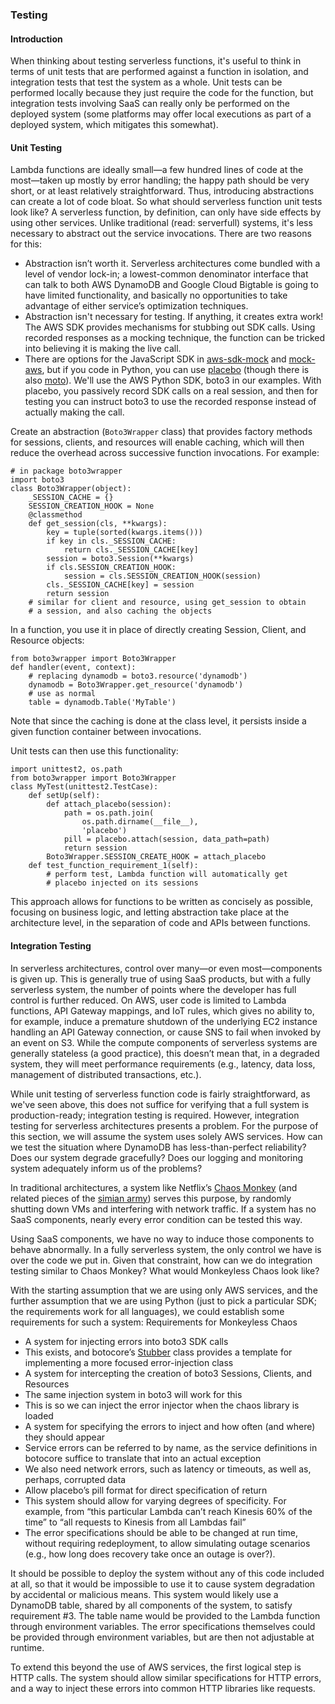 <!--
title: Testing
menuText: Testing
menuOrder: 12
description: Some best practices and strategies around testing serverless apps.
layout: Doc
publish: false
-->

### Testing

#### Introduction

When thinking about testing serverless functions, it's useful to think in terms of unit tests that are performed against a function in isolation, and integration tests that test the system as a whole.
Unit tests can be performed locally because they just require the code for the function, but integration tests involving SaaS can really only be performed on the deployed system (some platforms may offer local executions as part of a deployed system, which mitigates this somewhat).

#### Unit Testing

Lambda functions are ideally small—a few hundred lines of code at the most—taken up mostly by error handling; the happy path should be very short, or at least relatively straightforward. Thus, introducing abstractions can create a lot of code bloat. So what should serverless function unit tests look like? A serverless function, by definition, can only have side effects by using other services. Unlike traditional (read: serverfull) systems, it's less necessary to abstract out the service invocations. There are two reasons for this:

* Abstraction isn’t worth it. Serverless architectures come bundled with a level of vendor lock-in; a lowest-common denominator interface that can talk to both AWS DynamoDB and Google Cloud Bigtable is going to have limited functionality, and basically no opportunities to take advantage of either service’s optimization techniques.
* Abstraction isn't necessary for testing. If anything, it creates extra work! The AWS SDK provides mechanisms for stubbing out SDK calls. Using recorded responses as a mocking technique, the function can be tricked into believing it is making the live call.
 * There are options for the JavaScript SDK in [aws-sdk-mock](https://www.npmjs.com/package/aws-sdk-mock) and [mock-aws](https://www.npmjs.com/package/mock-aws), but if you code in Python, you can use [placebo](https://github.com/garnaat/placebo) (though there is also [moto](https://github.com/spulec/moto)). We'll use the AWS Python SDK, boto3 in our examples. With placebo, you passively record SDK calls on a real session, and then for testing you can instruct boto3 to use the recorded response instead of actually making the call.

Create an abstraction (`Boto3Wrapper` class) that provides factory methods for sessions, clients, and resources will enable caching, which will then reduce the overhead across successive function invocations. For example:

```
# in package boto3wrapper
import boto3
class Boto3Wrapper(object):
    _SESSION_CACHE = {}
    SESSION_CREATION_HOOK = None
    @classmethod
    def get_session(cls, **kwargs):
        key = tuple(sorted(kwargs.items()))
        if key in cls._SESSION_CACHE:
            return cls._SESSION_CACHE[key]
        session = boto3.Session(**kwargs)
        if cls.SESSION_CREATION_HOOK:
            session = cls.SESSION_CREATION_HOOK(session)
        cls._SESSION_CACHE[key] = session
        return session
    # similar for client and resource, using get_session to obtain
    # a session, and also caching the objects
```

In a function, you use it in place of directly creating Session, Client, and Resource objects:

```
from boto3wrapper import Boto3Wrapper
def handler(event, context):
    # replacing dynamodb = boto3.resource('dynamodb')
    dynamodb = Boto3Wrapper.get_resource('dynamodb')
    # use as normal
    table = dynamodb.Table('MyTable')
```
Note that since the caching is done at the class level, it persists inside a given function container between invocations.

Unit tests can then use this functionality:

```
import unittest2, os.path
from boto3wrapper import Boto3Wrapper
class MyTest(unittest2.TestCase):
    def setUp(self):
        def attach_placebo(session):
            path = os.path.join(
                os.path.dirname(__file__),
                'placebo')
            pill = placebo.attach(session, data_path=path)
            return session
        Boto3Wrapper.SESSION_CREATE_HOOK = attach_placebo
    def test_function_requirement_1(self):
        # perform test, Lambda function will automatically get
        # placebo injected on its sessions
```

This approach allows for functions to be written as concisely as possible, focusing on business logic, and letting abstraction take place at the architecture level, in the separation of code and APIs between functions.

<!-- How unit testing in serverless needs a new perspective?
Why abstracting out service invocations is not optimal?
How can mocking / stubbing calls help?
Any challenges? -->

#### Integration Testing

In serverless architectures, control over many—or even most—components is given up. This is generally true of using SaaS products, but with a fully serverless system, the number of points where the developer has full control is further reduced. On AWS, user code is limited to Lambda functions, API Gateway mappings, and IoT rules, which gives no ability to, for example, induce a premature shutdown of the underlying EC2 instance handling an API Gateway connection, or cause SNS to fail when invoked by an event on S3. While the compute components of serverless systems are generally stateless (a good practice), this doesn’t mean that, in a degraded system, they will meet performance requirements (e.g., latency, data loss, management of distributed transactions, etc.).

While unit testing of serverless function code is fairly straightforward, as we've seen above, this does not suffice for verifying that a full system is production-ready; integration testing is required. However, integration testing for serverless architectures presents a problem. For the purpose of this section, we will assume the system uses solely AWS services. How can we test the situation where DynamoDB has less-than-perfect reliability? Does our system degrade gracefully? Does our logging and monitoring system adequately inform us of the problems?

In traditional architectures, a system like Netflix’s [Chaos Monkey](https://github.com/Netflix/SimianArmy/wiki/Chaos-Monkey) (and related pieces of the [simian army](https://github.com/Netflix/SimianArmy)) serves this purpose, by randomly shutting down VMs and interfering with network traffic. If a system has no SaaS components, nearly every error condition can be tested this way.

Using SaaS components, we have no way to induce those components to behave abnormally. In a fully serverless system, the only control we have is over the code we put in. Given that constraint, how can we do integration testing similar to Chaos Monkey? What would Monkeyless Chaos look like?

With the starting assumption that we are using only AWS services, and the further assumption that we are using Python (just to pick a particular SDK; the requirements work for all languages), we could establish some requirements for such a system:
Requirements for Monkeyless Chaos

* A system for injecting errors into boto3 SDK calls
 * This exists, and botocore’s [Stubber](https://github.com/boto/botocore/blob/develop/botocore/stub.py) class provides a template for implementing a more focused error-injection class
* A system for intercepting the creation of boto3 Sessions, Clients, and Resources
 * The same injection system in boto3 will work for this
 * This is so we can inject the error injector when the chaos library is loaded
* A system for specifying the errors to inject and how often (and where) they should appear
 * Service errors can be referred to by name, as the service definitions in botocore suffice to translate that into an actual exception 
 * We also need network errors, such as latency or timeouts, as well as, perhaps, corrupted data
 * Allow placebo’s pill format for direct specification of return
 * This system should allow for varying degrees of specificity. For example, from “this particular Lambda can’t reach Kinesis 60% of the time” to “all requests to Kinesis from all Lambdas fail”
 * The error specifications should be able to be changed at run time, without requiring redeployment, to allow simulating outage scenarios (e.g., how long does recovery take once an outage is over?).

It should be possible to deploy the system without any of this code included at all, so that it would be impossible to use it to cause system degradation by accidental or malicious means.
This system would likely use a DynamoDB table, shared by all components of the system, to satisfy requirement #3. The table name would be provided to the Lambda function through environment variables. The error specifications themselves could be provided through environment variables, but are then not adjustable at runtime.

To extend this beyond the use of AWS services, the first logical step is HTTP calls. The system should allow similar specifications for HTTP errors, and a way to inject these errors into common HTTP libraries like requests.


<!-- Challenges in writing integration tests?
Integration testing: Local vs Live
Testing that all functions for a service work in cohesion as part of a larger workflow
Testing that the system is resilient to degradation or stability of dependent services
Monkeyless Chaos
Describe the pattern, its pieces, maybe a diagram
Requirements
Suggestions for building such a system -->
